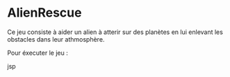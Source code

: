 # AlienRescue

Ce jeu consiste à aider un alien à atterir sur des planètes en lui enlevant les obstacles dans leur athmosphère.

Pour éxecuter le jeu :

jsp
